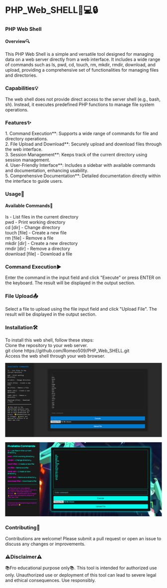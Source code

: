 <h1>PHP_Web_SHELL🐘💻🔒</h1>

<h3>PHP Web Shell</h3>
<h4>Overview🔍</h4>
This PHP Web Shell is a simple and versatile tool designed for managing data on a web server directly from a web interface. It includes a wide range of commands such as ls, pwd, cd, touch, rm, mkdir, rmdir, download, and upload, providing a comprehensive set of functionalities for managing files and directories. <br>

<h3>Capabilities💡</h3>
The web shell does not provide direct access to the server shell (e.g., bash, sh). Instead, it executes predefined PHP functions to manage file system operations.
<h3>Features✨</h3>
1. Command Execution**: Supports a wide range of commands for file and directory operations.<br>
2. File Upload and Download**: Securely upload and download files through the web interface.<br>
3. Session Management**: Keeps track of the current directory using session management.<br>
4. User-Friendly Interface**: Includes a sidebar with available commands and documentation, enhancing usability.<br>
5. Comprehensive Documentation**: Detailed documentation directly within the interface to guide users.<br>
<h3>Usage🔧</h3>
<h4>Available Commands📜</h4>
ls - List files in the current directory <br>
pwd - Print working directory <br>
cd [dir] - Change directory <br>
touch [file] - Create a new file <br>
rm [file] - Remove a file <br>
mkdir [dir] - Create a new directory <br>
rmdir [dir] - Remove a directory <br>
download [file] - Download a file <br>
<h3>Command Execution▶️</h3>
Enter the command in the input field and click "Execute" or press ENTER on the keyboard. The result will be displayed in the output section.
<h3>File Upload📤</h3>
Select a file to upload using the file input field and click "Upload File". The result will be displayed in the output section.

<h3>Installation🛠️</h3>
To install this web shell, follow these steps:<br>
Clone the repository to your web server. <br>
git clone https://github.com/Romeo509/PHP_Web_SHELL.git <br>
Access the web shell through your web browser.


![Type1 Interface](type1.png)

![Type2 Interface](type2.png)



<h3>Contributing🤝</h3>
Contributions are welcome! Please submit a pull request or open an issue to discuss any changes or improvements.

<h3>⚠️Disclaimer⚠️</h3>
📚Fro educational purpose only📚.
This tool is intended for authorized use only. Unauthorized use or deployment of this tool can lead to severe legal and ethical consequences. Use responsibly.



